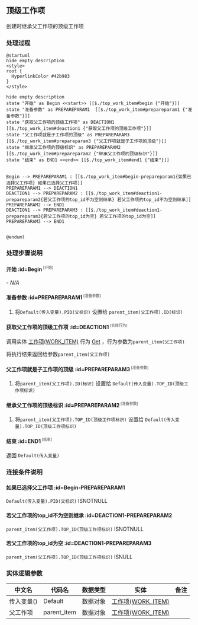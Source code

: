 ## 顶级工作项 <!-- {docsify-ignore-all} -->

   创建时继承父工作项的顶级工作项

### 处理过程

```plantuml
@startuml
hide empty description
<style>
root {
  HyperlinkColor #42b983
}
</style>

hide empty description
state "开始" as Begin <<start>> [[$./top_work_item#begin {"开始"}]]
state "准备参数" as PREPAREPARAM1  [[$./top_work_item#prepareparam1 {"准备参数"}]]
state "获取父工作项的顶级工作项" as DEACTION1  [[$./top_work_item#deaction1 {"获取父工作项的顶级工作项"}]]
state "父工作项就是子工作项的顶级" as PREPAREPARAM3  [[$./top_work_item#prepareparam3 {"父工作项就是子工作项的顶级"}]]
state "继承父工作项的顶级标识" as PREPAREPARAM2  [[$./top_work_item#prepareparam2 {"继承父工作项的顶级标识"}]]
state "结束" as END1 <<end>> [[$./top_work_item#end1 {"结束"}]]


Begin --> PREPAREPARAM1 : [[$./top_work_item#begin-prepareparam1{如果已选择父工作项} 如果已选择父工作项]]
PREPAREPARAM1 --> DEACTION1
DEACTION1 --> PREPAREPARAM2 : [[$./top_work_item#deaction1-prepareparam2{若父工作项的top_id不为空则继承} 若父工作项的top_id不为空则继承]]
PREPAREPARAM2 --> END1
DEACTION1 --> PREPAREPARAM3 : [[$./top_work_item#deaction1-prepareparam3{若父工作项的top_id为空} 若父工作项的top_id为空]]
PREPAREPARAM3 --> END1


@enduml
```


### 处理步骤说明

#### 开始 :id=Begin<sup class="footnote-symbol"> <font color=gray size=1>[开始]</font></sup>



*- N/A*
#### 准备参数 :id=PREPAREPARAM1<sup class="footnote-symbol"> <font color=gray size=1>[准备参数]</font></sup>



1. 将`Default(传入变量).PID(父标识)` 设置给  `parent_item(父工作项).ID(标识)`

#### 获取父工作项的顶级工作项 :id=DEACTION1<sup class="footnote-symbol"> <font color=gray size=1>[实体行为]</font></sup>



调用实体 [工作项(WORK_ITEM)](module/ProjMgmt/Work_item.md) 行为 [Get](module/ProjMgmt/Work_item#行为) ，行为参数为`parent_item(父工作项)`

将执行结果返回给参数`parent_item(父工作项)`

#### 父工作项就是子工作项的顶级 :id=PREPAREPARAM3<sup class="footnote-symbol"> <font color=gray size=1>[准备参数]</font></sup>



1. 将`parent_item(父工作项).ID(标识)` 设置给  `Default(传入变量).TOP_ID(顶级工作项标识)`

#### 继承父工作项的顶级标识 :id=PREPAREPARAM2<sup class="footnote-symbol"> <font color=gray size=1>[准备参数]</font></sup>



1. 将`parent_item(父工作项).TOP_ID(顶级工作项标识)` 设置给  `Default(传入变量).TOP_ID(顶级工作项标识)`

#### 结束 :id=END1<sup class="footnote-symbol"> <font color=gray size=1>[结束]</font></sup>



返回 `Default(传入变量)`


### 连接条件说明
#### 如果已选择父工作项 :id=Begin-PREPAREPARAM1

`Default(传入变量).PID(父标识)` ISNOTNULL
#### 若父工作项的top_id不为空则继承 :id=DEACTION1-PREPAREPARAM2

`parent_item(父工作项).TOP_ID(顶级工作项标识)` ISNOTNULL
#### 若父工作项的top_id为空 :id=DEACTION1-PREPAREPARAM3

`parent_item(父工作项).TOP_ID(顶级工作项标识)` ISNULL


### 实体逻辑参数

|    中文名   |    代码名    |  数据类型    |  实体   |备注 |
| --------| --------| -------- | -------- | --------   |
|传入变量(<i class="fa fa-check"/></i>)|Default|数据对象|[工作项(WORK_ITEM)](module/ProjMgmt/Work_item.md)||
|父工作项|parent_item|数据对象|[工作项(WORK_ITEM)](module/ProjMgmt/Work_item.md)||
